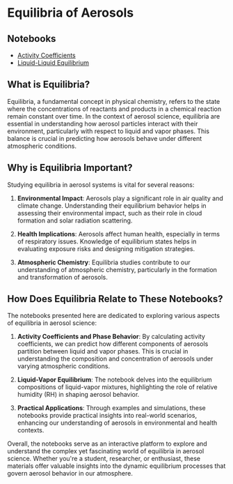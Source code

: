 # Equilibria of Aerosols

## Notebooks

- [Activity Coefficients](notebooks/activity_part1.ipynb)
- [Liquid-Liquid Equilibrium](notebooks/equilibria_part1.ipynb)

## What is Equilibria?

Equilibria, a fundamental concept in physical chemistry, refers to the state where the concentrations of reactants and products in a chemical reaction remain constant over time. In the context of aerosol science, equilibria are essential in understanding how aerosol particles interact with their environment, particularly with respect to liquid and vapor phases. This balance is crucial in predicting how aerosols behave under different atmospheric conditions.

## Why is Equilibria Important?

Studying equilibria in aerosol systems is vital for several reasons:

1. **Environmental Impact**: Aerosols play a significant role in air quality and climate change. Understanding their equilibrium behavior helps in assessing their environmental impact, such as their role in cloud formation and solar radiation scattering.

2. **Health Implications**: Aerosols affect human health, especially in terms of respiratory issues. Knowledge of equilibrium states helps in evaluating exposure risks and designing mitigation strategies.

3. **Atmospheric Chemistry**: Equilibria studies contribute to our understanding of atmospheric chemistry, particularly in the formation and transformation of aerosols.

## How Does Equilibria Relate to These Notebooks?

The notebooks presented here are dedicated to exploring various aspects of equilibria in aerosol science:

1. **Activity Coefficients and Phase Behavior**: By calculating activity coefficients, we can predict how different components of aerosols partition between liquid and vapor phases. This is crucial in understanding the composition and concentration of aerosols under varying atmospheric conditions.

2. **Liquid-Vapor Equilibrium**: The notebook delves into the equilibrium compositions of liquid-vapor mixtures, highlighting the role of relative humidity (RH) in shaping aerosol behavior.

3. **Practical Applications**: Through examples and simulations, these notebooks provide practical insights into real-world scenarios, enhancing our understanding of aerosols in environmental and health contexts.

Overall, the notebooks serve as an interactive platform to explore and understand the complex yet fascinating world of equilibria in aerosol science. Whether you're a student, researcher, or enthusiast, these materials offer valuable insights into the dynamic equilibrium processes that govern aerosol behavior in our atmosphere.

